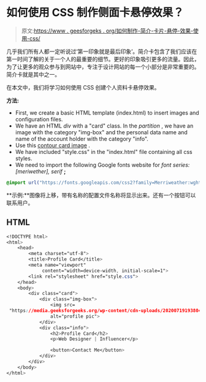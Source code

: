 # 如何使用 CSS 制作侧面卡悬停效果？

> 原文:[https://www . geesforgeks . org/如何制作-简介-卡片-悬停-效果-使用-css/](https://www.geeksforgeeks.org/how-to-make-profile-card-hover-effect-using-css/)

几乎我们所有人都一定听说过‘第一印象就是最后印象’。简介卡包含了我们应该在第一时间了解的关于一个人的最重要的细节。更好的印象吸引更多的流量。因此，为了让更多的观众参与到网站中，专注于设计网站的每一个小部分是非常重要的。简介卡就是其中之一。

在本文中，我们将学习如何使用 CSS 创建个人资料卡悬停效果。

**方法:**

*   First, we create a basic HTML template (index.html) to insert images and configuration files.
*   We have an HTML *div* with a "card" class. In the *partition* , we have an image with the category "img-box" and the personal data name and name of the account holder with the category "info".
*   Use this [contour card image](https://media.geeksforgeeks.org/wp-content/cdn-uploads/20200719193804/Why-GeeksforGeeks-is-an-Essential-Platform-for-CS-IT-Students.png) .
*   We have included "style.css" in the "index.html" file containing all css styles.
*   We need to import the following Google fonts website for *font series: [meriwether], serif* **;**

```css
@import url("https://fonts.googleapis.com/css2?family=Merriweather:wght@700&display=swap");
```

**示例:**图像将上移，带有名称的配置文件名称将显示出来。还有一个按钮可以联系用户。

## HTML

```css
<!DOCTYPE html>
<html>
    <head>
        <meta charset="utf-8">
        <title>Profile Card</title>
        <meta name="viewport" 
             content="width=device-width, initial-scale=1">
        <link rel="stylesheet" href="style.css">
    </head>
    <body>
        <div class="card">
            <div class="img-box">
                <img src=
 "https://media.geeksforgeeks.org/wp-content/cdn-uploads/20200719193804/Why-GeeksforGeeks-is-an-Essential-Platform-for-CS-IT-Students.png" 
                alt="profile pic">
            </div>
            <div class="info">
                <h2>Profile Card</h2>
                <p>Web Designer | Influencer</p>

                <button>Contact Me</button>
            </div>
        </div>
    </body>
</html>
```